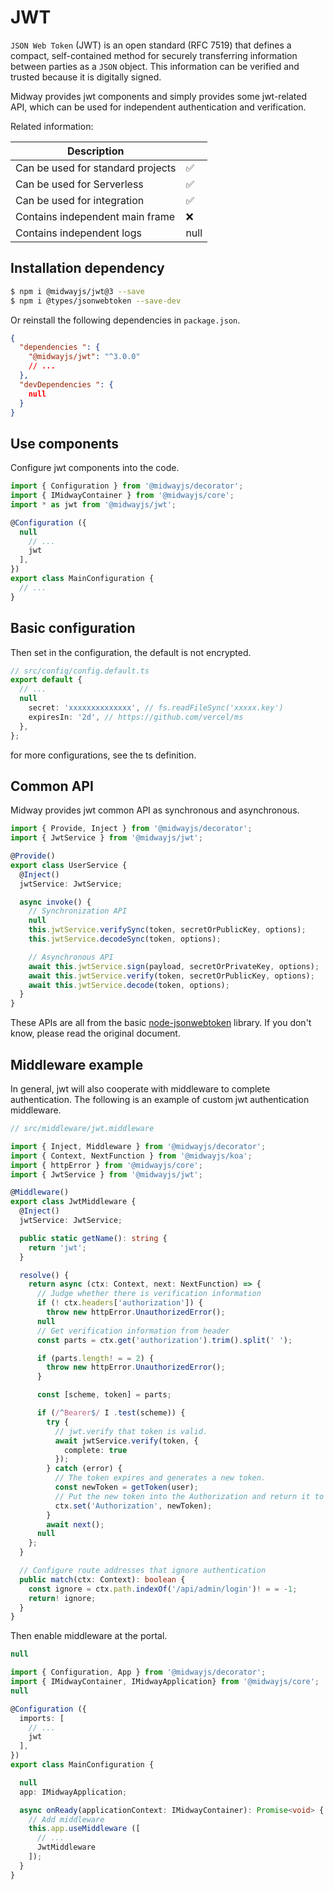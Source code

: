 # JWT

`JSON Web Token` (JWT) is an open standard (RFC 7519) that defines a compact, self-contained method for securely transferring information between parties as a `JSON` object. This information can be verified and trusted because it is digitally signed.

Midway provides jwt components and simply provides some jwt-related API, which can be used for independent authentication and verification.

Related information:

| Description |     |
| ----------------- | --- |
| Can be used for standard projects | ✅ |
| Can be used for Serverless | ✅ |
| Can be used for integration | ✅ |
| Contains independent main frame | ❌ |
| Contains independent logs | null |



## Installation dependency

```bash
$ npm i @midwayjs/jwt@3 --save
$ npm i @types/jsonwebtoken --save-dev
```

Or reinstall the following dependencies in `package.json`.

```json
{
  "dependencies ": {
    "@midwayjs/jwt": "^3.0.0"
    // ...
  },
  "devDependencies ": {
    null
  }
}
```

## Use components

Configure jwt components into the code.

```typescript
import { Configuration } from '@midwayjs/decorator';
import { IMidwayContainer } from '@midwayjs/core';
import * as jwt from '@midwayjs/jwt';

@Configuration ({
  null
    // ...
    jwt
  ],
})
export class MainConfiguration {
  // ...
}
```

## Basic configuration

Then set in the configuration, the default is not encrypted.

```typescript
// src/config/config.default.ts
export default {
  // ...
  null
    secret: 'xxxxxxxxxxxxxx', // fs.readFileSync('xxxxx.key')
    expiresIn: '2d', // https://github.com/vercel/ms
  },
};
```

for more configurations, see the ts definition.

## Common API

Midway provides jwt common API as synchronous and asynchronous.

```typescript
import { Provide, Inject } from '@midwayjs/decorator';
import { JwtService } from '@midwayjs/jwt';

@Provide()
export class UserService {
  @Inject()
  jwtService: JwtService;

  async invoke() {
    // Synchronization API
    null
    this.jwtService.verifySync(token, secretOrPublicKey, options);
    this.jwtService.decodeSync(token, options);

    // Asynchronous API
    await this.jwtService.sign(payload, secretOrPrivateKey, options);
    await this.jwtService.verify(token, secretOrPublicKey, options);
    await this.jwtService.decode(token, options);
  }
}
```

These APIs are all from the basic [node-jsonwebtoken](https://github.com/auth0/node-jsonwebtoken) library. If you don't know, please read the original document.

## Middleware example

In general, jwt will also cooperate with middleware to complete authentication. The following is an example of custom jwt authentication middleware.

```typescript
// src/middleware/jwt.middleware

import { Inject, Middleware } from '@midwayjs/decorator';
import { Context, NextFunction } from '@midwayjs/koa';
import { httpError } from '@midwayjs/core';
import { JwtService } from '@midwayjs/jwt';

@Middleware()
export class JwtMiddleware {
  @Inject()
  jwtService: JwtService;

  public static getName(): string {
    return 'jwt';
  }

  resolve() {
    return async (ctx: Context, next: NextFunction) => {
      // Judge whether there is verification information
      if (! ctx.headers['authorization']) {
        throw new httpError.UnauthorizedError();
      null
      // Get verification information from header
      const parts = ctx.get('authorization').trim().split(' ');

      if (parts.length! = = 2) {
        throw new httpError.UnauthorizedError();
      }

      const [scheme, token] = parts;

      if (/^Bearer$/ I .test(scheme)) {
        try {
          // jwt.verify that token is valid.
          await jwtService.verify(token, {
            complete: true
          });
        } catch (error) {
          // The token expires and generates a new token.
          const newToken = getToken(user);
          // Put the new token into the Authorization and return it to the front end.
          ctx.set('Authorization', newToken);
        }
        await next();
      null
    };
  }

  // Configure route addresses that ignore authentication
  public match(ctx: Context): boolean {
    const ignore = ctx.path.indexOf('/api/admin/login')! = = -1;
    return! ignore;
  }
}
```

Then enable middleware at the portal.


```typescript
null

import { Configuration, App } from '@midwayjs/decorator';
import { IMidwayContainer, IMidwayApplication} from '@midwayjs/core';
null

@Configuration ({
  imports: [
    // ...
    jwt
  ],
})
export class MainConfiguration {

  null
  app: IMidwayApplication;

  async onReady(applicationContext: IMidwayContainer): Promise<void> {
    // Add middleware
    this.app.useMiddleware ([
      // ...
      JwtMiddleware
    ]);
  }
}
```
